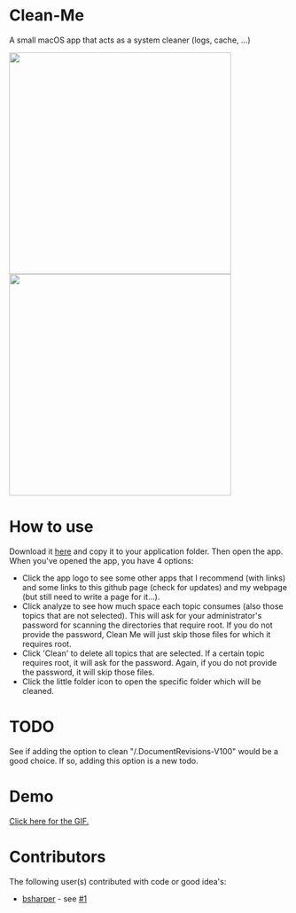 # Clean-Me
A small macOS app that acts as a system cleaner (logs, cache, ...)

<img src="https://github.com/Kevin-De-Koninck/Clean-Me/blob/master/Cleam-Me-image1.png?raw=true" width="400" />
<img src="https://github.com/Kevin-De-Koninck/Clean-Me/blob/master/Cleam-Me-image2.png?raw=true" width="400" />

# How to use
Download it [here](https://github.com/Kevin-De-Koninck/Clean-Me/releases/download/v1.1.0/Clean.Me.app.zip) and copy it to your application folder. Then open the app.
When you've opened the app, you have 4 options:
- Click the app logo to see some other apps that I recommend (with links) and some links to this github page (check for updates) and my webpage (but still need to write a page for it...).
- Click analyze to see how much space each topic consumes (also those topics that are not selected). This will ask for your administrator's password for scanning the directories that require root. If you do not provide the password, Clean Me will just skip those files for which it requires root.
- Click 'Clean' to delete all topics that are selected. If a certain topic requires root, it will ask for the password. Again, if you do not provide the password, it will skip those files.
- Click the little folder icon to open the specific folder which will be cleaned.

# TODO
See if adding the option to clean "/.DocumentRevisions-V100" would be a good choice. If so, adding this option is a new todo.

# Demo
[Click here for the GIF.](https://github.com/Kevin-De-Koninck/Clean-Me/blob/master/demo.gif)

# Contributors
The following user(s) contributed with code or good idea's:
- [bsharper](https://github.com/bsharper) - see [#1](https://github.com/Kevin-De-Koninck/Clean-Me/issues/1)
